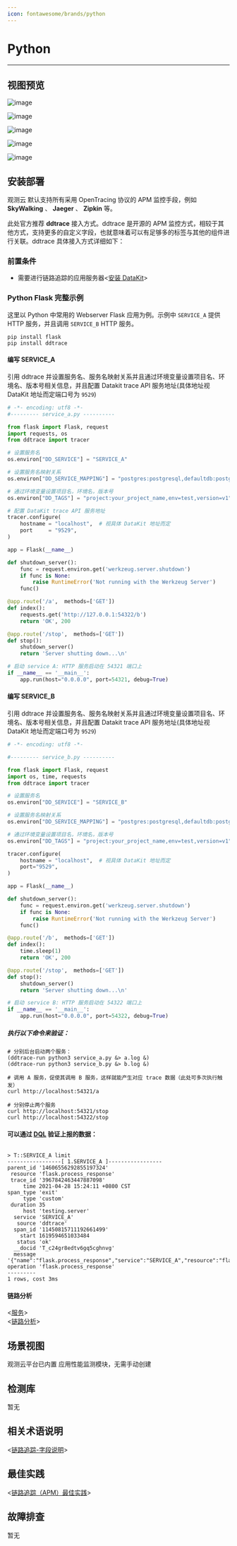 ```yaml
---
icon: fontawesome/brands/python
---
```

# Python

---

## 视图预览

![image](../imgs/input-ddtrace-python-1.png)

![image](../imgs/input-ddtrace-python-2.png)

![image](../imgs/input-ddtrace-python-3.png)

![image](../imgs/input-ddtrace-python-4.png)

![image](../imgs/input-ddtrace-python-5.png)

## 安装部署<ddtrace>

观测云 默认支持所有采用 OpenTracing 协议的 APM 监控手段，例如 **SkyWalking** 、 **Jaeger** 、 **Zipkin** 等。

此处官方推荐 **ddtrace** 接入方式。ddtrace 是开源的 APM 监控方式，相较于其他方式，支持更多的自定义字段，也就意味着可以有足够多的标签与其他的组件进行关联。ddtrace 具体接入方式详细如下：
### 前置条件

- 需要进行链路追踪的应用服务器<[安装 DataKit](../../datakit/datakit-install.md)>

### Python Flask 完整示例

这里以 Python 中常用的 Webserver Flask 应用为例。示例中 `SERVICE_A` 提供 HTTP 服务，并且调用 `SERVICE_B` HTTP 服务。

```shell
pip install flask
pip install ddtrace
```

#### 编写 SERVICE_A

引用 ddtrace 并设置服务名、服务名映射关系并且通过环境变量设置项目名、环境名、版本号相关信息，并且配置 Datakit trace API 服务地址(具体地址视 DataKit 地址而定端口号为 `9529`)

```python
# -*- encoding: utf8 -*-
#--------- service_a.py ----------

from flask import Flask, request
import requests, os
from ddtrace import tracer

# 设置服务名
os.environ["DD_SERVICE"] = "SERVICE_A"

# 设置服务名映射关系
os.environ["DD_SERVICE_MAPPING"] = "postgres:postgresql,defaultdb:postgresql"

# 通过环境变量设置项目名，环境名，版本号
os.environ["DD_TAGS"] = "project:your_project_name,env=test,version=v1"

# 配置 DataKit trace API 服务地址
tracer.configure(
    hostname = "localhost",  # 视具体 DataKit 地址而定
    port     = "9529",
)

app = Flask(__name__)

def shutdown_server():
    func = request.environ.get('werkzeug.server.shutdown')
    if func is None:
        raise RuntimeError('Not running with the Werkzeug Server')
    func()

@app.route('/a',  methods=['GET'])
def index():
    requests.get('http://127.0.0.1:54322/b')
    return 'OK', 200

@app.route('/stop',  methods=['GET'])
def stop():
    shutdown_server()
    return 'Server shutting down...\n'

# 启动 service A: HTTP 服务启动在 54321 端口上
if __name__ == '__main__':
    app.run(host="0.0.0.0", port=54321, debug=True)

```

#### 编写 SERVICE_B

引用 ddtrace 并设置服务名、服务名映射关系并且通过环境变量设置项目名、环境名、版本号相关信息，并且配置 Datakit trace API 服务地址(具体地址视 DataKit 地址而定端口号为 `9529`)

```python
# -*- encoding: utf8 -*-

#--------- service_b.py ----------

from flask import Flask, request
import os, time, requests
from ddtrace import tracer

# 设置服务名
os.environ["DD_SERVICE"] = "SERVICE_B"

# 设置服务名映射关系
os.environ["DD_SERVICE_MAPPING"] = "postgres:postgresql,defaultdb:postgresql"

# 通过环境变量设置项目名，环境名，版本号
os.environ["DD_TAGS"] = "project:your_project_name,env=test,version=v1"

tracer.configure(
    hostname = "localhost",  # 视具体 DataKit 地址而定
    port="9529",
)

app = Flask(__name__)

def shutdown_server():
    func = request.environ.get('werkzeug.server.shutdown')
    if func is None:
        raise RuntimeError('Not running with the Werkzeug Server')
    func()

@app.route('/b',  methods=['GET'])
def index():
    time.sleep(1)
    return 'OK', 200

@app.route('/stop',  methods=['GET'])
def stop():
    shutdown_server()
    return 'Server shutting down...\n'

# 启动 service B: HTTP 服务启动在 54322 端口上
if __name__ == '__main__':
    app.run(host="0.0.0.0", port=54322, debug=True)
```

##### 执行以下命令来验证：

```shell
# 分别后台启动两个服务：
(ddtrace-run python3 service_a.py &> a.log &)
(ddtrace-run python3 service_b.py &> b.log &)

# 调用 A 服务，促使其调用 B 服务，这样就能产生对应 trace 数据（此处可多次执行触发）
curl http://localhost:54321/a

# 分别停止两个服务
curl http://localhost:54321/stop
curl http://localhost:54322/stop
```

#### 可以通过 [DQL](../../dql/define.md) 验证上报的数据：

```shell

> T::SERVICE_A limit
-----------------[ 1.SERVICE_A ]-----------------
parent_id '14606556292855197324'
 resource 'flask.process_response'
 trace_id '3967842463447887098'
     time 2021-04-28 15:24:11 +0800 CST
span_type 'exit'
     type 'custom'
 duration 35
     host 'testing.server'
  service 'SERVICE_A'
   source 'ddtrace'
  span_id '11450815711192661499'
    start 1619594651033484
   status 'ok'
  __docid 'T_c24gr8edtv6gq5cghnvg'
  message '{"name":"flask.process_response","service":"SERVICE_A","resource":"flask.process_response","type":"","start":1619594651033484000,"duration":35000,"span_id":11450815711192661499,"trace_id":3967842463447887098,"parent_id":14606556292855197324,"error":0}'
operation 'flask.process_response'
---------
1 rows, cost 3ms
```

#### 链路分析

<[服务](../../application-performance-monitoring/service.md)><br />
<[链路分析](../../application-performance-monitoring/explorer.md)>

## 场景视图

观测云平台已内置 应用性能监测模块，无需手动创建

## 检测库

暂无

## 相关术语说明

<[链路追踪-字段说明](../../../application-performance-monitoring/collection/)>

## 最佳实践

<[链路追踪（APM）最佳实践](../../best-practices/monitoring/apm.md)>

## 故障排查

暂无
